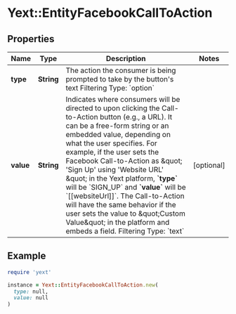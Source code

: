 # Yext::EntityFacebookCallToAction

## Properties

| Name | Type | Description | Notes |
| ---- | ---- | ----------- | ----- |
| **type** | **String** | The action the consumer is being prompted to take by the button&#39;s text  Filtering Type: &#x60;option&#x60; |  |
| **value** | **String** | Indicates where consumers will be directed to upon clicking the Call-to-Action button (e.g., a URL). It can be a free-form string or an embedded value, depending on what the user specifies.  For example, if the user sets the Facebook Call-to-Action as \&quot; &#39;Sign Up&#39; using &#39;Website URL&#39; \&quot; in the Yext platform, **&#x60;type&#x60;** will be &#x60;SIGN_UP&#x60; and **&#x60;value&#x60;** will be &#x60;[[websiteUrl]]&#x60;.  The Call-to-Action will have the same behavior if the user sets the value to \&quot;Custom Value\&quot; in the platform and embeds a field.  Filtering Type: &#x60;text&#x60; | [optional] |

## Example

```ruby
require 'yext'

instance = Yext::EntityFacebookCallToAction.new(
  type: null,
  value: null
)
```

